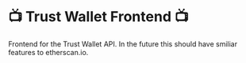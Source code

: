 # :tv: Trust Wallet Frontend :tv: #
Frontend for the Trust Wallet API. In the future this should have smiliar features to etherscan.io.
